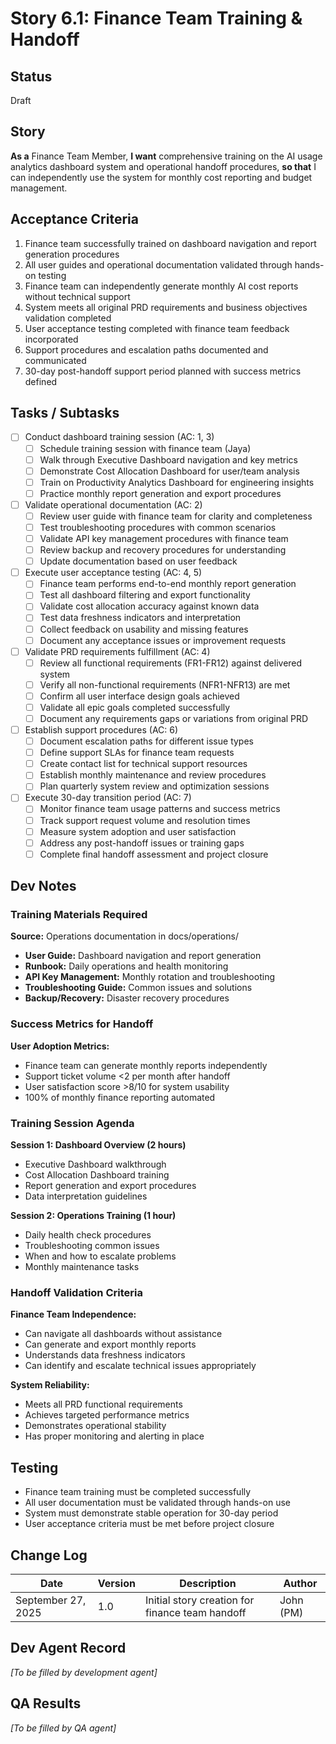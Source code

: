 # Story 6.1: Finance Team Training & Handoff

## Status
Draft

## Story
**As a** Finance Team Member,
**I want** comprehensive training on the AI usage analytics dashboard system and operational handoff procedures,
**so that** I can independently use the system for monthly cost reporting and budget management.

## Acceptance Criteria
1. Finance team successfully trained on dashboard navigation and report generation procedures
2. All user guides and operational documentation validated through hands-on testing
3. Finance team can independently generate monthly AI cost reports without technical support
4. System meets all original PRD requirements and business objectives validation completed
5. User acceptance testing completed with finance team feedback incorporated
6. Support procedures and escalation paths documented and communicated
7. 30-day post-handoff support period planned with success metrics defined

## Tasks / Subtasks
- [ ] Conduct dashboard training session (AC: 1, 3)
  - [ ] Schedule training session with finance team (Jaya)
  - [ ] Walk through Executive Dashboard navigation and key metrics
  - [ ] Demonstrate Cost Allocation Dashboard for user/team analysis
  - [ ] Train on Productivity Analytics Dashboard for engineering insights
  - [ ] Practice monthly report generation and export procedures

- [ ] Validate operational documentation (AC: 2)
  - [ ] Review user guide with finance team for clarity and completeness
  - [ ] Test troubleshooting procedures with common scenarios
  - [ ] Validate API key management procedures with finance team
  - [ ] Review backup and recovery procedures for understanding
  - [ ] Update documentation based on user feedback

- [ ] Execute user acceptance testing (AC: 4, 5)
  - [ ] Finance team performs end-to-end monthly report generation
  - [ ] Test all dashboard filtering and export functionality
  - [ ] Validate cost allocation accuracy against known data
  - [ ] Test data freshness indicators and interpretation
  - [ ] Collect feedback on usability and missing features
  - [ ] Document any acceptance issues or improvement requests

- [ ] Validate PRD requirements fulfillment (AC: 4)
  - [ ] Review all functional requirements (FR1-FR12) against delivered system
  - [ ] Verify all non-functional requirements (NFR1-NFR13) are met
  - [ ] Confirm all user interface design goals achieved
  - [ ] Validate all epic goals completed successfully
  - [ ] Document any requirements gaps or variations from original PRD

- [ ] Establish support procedures (AC: 6)
  - [ ] Document escalation paths for different issue types
  - [ ] Define support SLAs for finance team requests
  - [ ] Create contact list for technical support resources
  - [ ] Establish monthly maintenance and review procedures
  - [ ] Plan quarterly system review and optimization sessions

- [ ] Execute 30-day transition period (AC: 7)
  - [ ] Monitor finance team usage patterns and success metrics
  - [ ] Track support request volume and resolution times
  - [ ] Measure system adoption and user satisfaction
  - [ ] Address any post-handoff issues or training gaps
  - [ ] Complete final handoff assessment and project closure

## Dev Notes

### Training Materials Required
**Source:** Operations documentation in docs/operations/
- **User Guide:** Dashboard navigation and report generation
- **Runbook:** Daily operations and health monitoring
- **API Key Management:** Monthly rotation and troubleshooting
- **Troubleshooting Guide:** Common issues and solutions
- **Backup/Recovery:** Disaster recovery procedures

### Success Metrics for Handoff
**User Adoption Metrics:**
- Finance team can generate monthly reports independently
- Support ticket volume <2 per month after handoff
- User satisfaction score >8/10 for system usability
- 100% of monthly finance reporting automated

### Training Session Agenda
**Session 1: Dashboard Overview (2 hours)**
- Executive Dashboard walkthrough
- Cost Allocation Dashboard training
- Report generation and export procedures
- Data interpretation guidelines

**Session 2: Operations Training (1 hour)**
- Daily health check procedures
- Troubleshooting common issues
- When and how to escalate problems
- Monthly maintenance tasks

### Handoff Validation Criteria
**Finance Team Independence:**
- Can navigate all dashboards without assistance
- Can generate and export monthly reports
- Understands data freshness indicators
- Can identify and escalate technical issues appropriately

**System Reliability:**
- Meets all PRD functional requirements
- Achieves targeted performance metrics
- Demonstrates operational stability
- Has proper monitoring and alerting in place

## Testing
- Finance team training must be completed successfully
- All user documentation must be validated through hands-on use
- System must demonstrate stable operation for 30-day period
- User acceptance criteria must be met before project closure

## Change Log
| Date | Version | Description | Author |
|------|---------|-------------|--------|
| September 27, 2025 | 1.0 | Initial story creation for finance team handoff | John (PM) |

## Dev Agent Record
*[To be filled by development agent]*

## QA Results
*[To be filled by QA agent]*